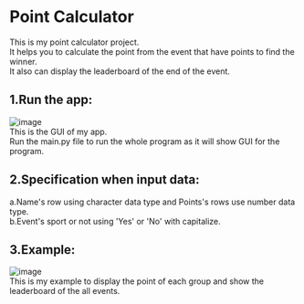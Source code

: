 # Point Calculator
This is my point calculator project.</br>
It helps you to calculate the point from the event that have points to find the winner.</br>
It also can display the leaderboard of the end of the event.</br>

## 1.Run the app:
![image](https://github.com/wolfcutie-alt/Research-Repository/assets/78878767/0434736e-a543-4898-89e1-a28428cde202)</br>
This is the GUI of my app.</br>
Run the main.py file to run the whole program as it will show GUI for the program.</br>

## 2.Specification when input data:
a.Name's row using character data type and Points's rows use number data type.</br>
b.Event's sport or not using 'Yes' or 'No' with capitalize.</br> 

## 3.Example:
![image](https://github.com/wolfcutie-alt/Research-Repository/assets/78878767/8d72c3fe-11b0-4973-aa48-9cb8fc1fffdb)</br>
This is my example to display the point of each group and show the leaderboard of the all events.
